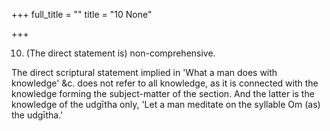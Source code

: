 +++
full_title = ""
title = "10 None"

+++


10. (The direct statement is) non-comprehensive.

The direct scriptural statement implied in 'What a man does with knowledge' &c. does not refer to all knowledge, as it is connected with the knowledge forming the subject-matter of the section. And the latter is the knowledge of the udgītha only, 'Let a man meditate on the syllable Om (as) the udgītha.'

